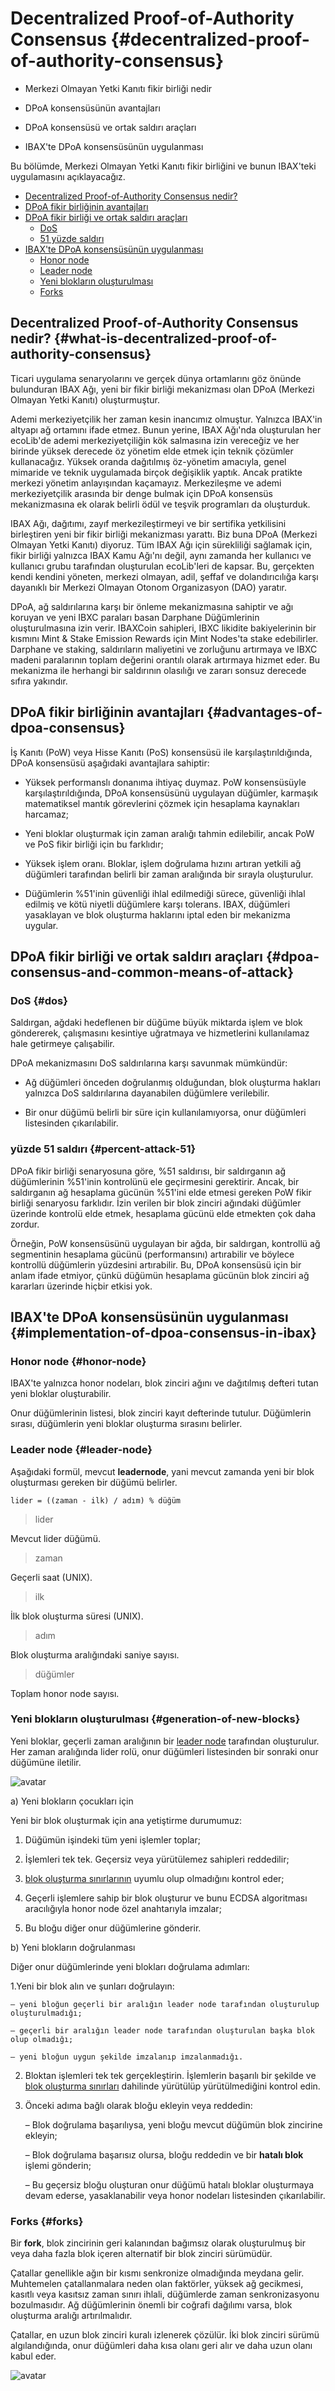 # Decentralized Proof-of-Authority Consensus {#decentralized-proof-of-authority-consensus}

- Merkezi Olmayan Yetki Kanıtı fikir birliği nedir

- DPoA konsensüsünün avantajları

- DPoA konsensüsü ve ortak saldırı araçları

- IBAX'te DPoA konsensüsünün uygulanması

Bu bölümde, Merkezi Olmayan Yetki Kanıtı fikir birliğini ve bunun IBAX'teki
uygulamasını açıklayacağız.

- [Decentralized Proof-of-Authority Consensus nedir?](#what-is-decentralized-proof-of-authority-consensus)
- [DPoA fikir birliğinin avantajları](#advantages-of-dpoa-consensus)
- [DPoA fikir birliği ve ortak saldırı araçları](#dpoa-consensus-and-common-means-of-attack)
  - [DoS](#dos)
  - [51 yüzde saldırı](#percent-attack-51)
- [IBAX'te DPoA konsensüsünün uygulanması](#implementation-of-dpoa-consensus-in-ibax)
  - [Honor node](#honor-node)
  - [Leader node](#leader-node)
  - [Yeni blokların oluşturulması](#generation-of-new-blocks)
  - [Forks](#forks)

## Decentralized Proof-of-Authority Consensus nedir? {#what-is-decentralized-proof-of-authority-consensus}

Ticari uygulama senaryolarını ve gerçek dünya ortamlarını göz önünde bulunduran
IBAX Ağı, yeni bir fikir birliği mekanizması olan DPoA (Merkezi Olmayan Yetki
Kanıtı) oluşturmuştur.

Ademi merkeziyetçilik her zaman kesin inancımız olmuştur. Yalnızca IBAX'in
altyapı ağ ortamını ifade etmez. Bunun yerine, IBAX Ağı'nda oluşturulan her
ecoLib'de ademi merkeziyetçiliğin kök salmasına izin vereceğiz ve her birinde
yüksek derecede öz yönetim elde etmek için teknik çözümler kullanacağız. Yüksek
oranda dağıtılmış öz-yönetim amacıyla, genel mimaride ve teknik uygulamada
birçok değişiklik yaptık. Ancak pratikte merkezi yönetim anlayışından kaçamayız.
Merkezileşme ve ademi merkeziyetçilik arasında bir denge bulmak için DPoA
konsensüs mekanizmasına ek olarak belirli ödül ve teşvik programları da
oluşturduk.

IBAX Ağı, dağıtımı, zayıf merkezileştirmeyi ve bir sertifika yetkilisini
birleştiren yeni bir fikir birliği mekanizması yarattı. Biz buna DPoA (Merkezi
Olmayan Yetki Kanıtı) diyoruz. Tüm IBAX Ağı için sürekliliği sağlamak için,
fikir birliği yalnızca IBAX Kamu Ağı'nı değil, aynı zamanda her kullanıcı ve
kullanıcı grubu tarafından oluşturulan ecoLib'leri de kapsar. Bu, gerçekten
kendi kendini yöneten, merkezi olmayan, adil, şeffaf ve dolandırıcılığa karşı
dayanıklı bir Merkezi Olmayan Otonom Organizasyon (DAO) yaratır.

DPoA, ağ saldırılarına karşı bir önleme mekanizmasına sahiptir ve ağı koruyan ve
yeni IBXC paraları basan Darphane Düğümlerinin oluşturulmasına izin verir.
IBAXCoin sahipleri, IBXC likidite bakiyelerinin bir kısmını Mint & Stake
Emission Rewards için Mint Nodes'ta stake edebilirler. Darphane ve staking,
saldırıların maliyetini ve zorluğunu artırmaya ve IBXC madeni paralarının toplam
değerini orantılı olarak artırmaya hizmet eder. Bu mekanizma ile herhangi bir
saldırının olasılığı ve zararı sonsuz derecede sıfıra yakındır.

## DPoA fikir birliğinin avantajları {#advantages-of-dpoa-consensus}

İş Kanıtı (PoW) veya Hisse Kanıtı (PoS) konsensüsü ile karşılaştırıldığında,
DPoA konsensüsü aşağıdaki avantajlara sahiptir:

- Yüksek performanslı donanıma ihtiyaç duymaz. PoW konsensüsüyle
  karşılaştırıldığında, DPoA konsensüsünü uygulayan düğümler, karmaşık
  matematiksel mantık görevlerini çözmek için hesaplama kaynakları harcamaz;

- Yeni bloklar oluşturmak için zaman aralığı tahmin edilebilir, ancak PoW ve PoS
  fikir birliği için bu farklıdır;

- Yüksek işlem oranı. Bloklar, işlem doğrulama hızını artıran yetkili ağ
  düğümleri tarafından belirli bir zaman aralığında bir sırayla oluşturulur.

- Düğümlerin %51'inin güvenliği ihlal edilmediği sürece, güvenliği ihlal edilmiş
  ve kötü niyetli düğümlere karşı tolerans. IBAX, düğümleri yasaklayan ve blok
  oluşturma haklarını iptal eden bir mekanizma uygular.

## DPoA fikir birliği ve ortak saldırı araçları {#dpoa-consensus-and-common-means-of-attack}

### DoS {#dos}

Saldırgan, ağdaki hedeflenen bir düğüme büyük miktarda işlem ve blok göndererek,
çalışmasını kesintiye uğratmaya ve hizmetlerini kullanılamaz hale getirmeye
çalışabilir.

DPoA mekanizmasını DoS saldırılarına karşı savunmak mümkündür:

- Ağ düğümleri önceden doğrulanmış olduğundan, blok oluşturma hakları yalnızca
  DoS saldırılarına dayanabilen düğümlere verilebilir.

- Bir onur düğümü belirli bir süre için kullanılamıyorsa, onur düğümleri
  listesinden çıkarılabilir.

### yüzde 51 saldırı {#percent-attack-51}

DPoA fikir birliği senaryosuna göre, %51 saldırısı, bir saldırganın ağ
düğümlerinin %51'inin kontrolünü ele geçirmesini gerektirir. Ancak, bir
saldırganın ağ hesaplama gücünün %51'ini elde etmesi gereken PoW fikir birliği
senaryosu farklıdır. İzin verilen bir blok zinciri ağındaki düğümler üzerinde
kontrolü elde etmek, hesaplama gücünü elde etmekten çok daha zordur.

Örneğin, PoW konsensüsünü uygulayan bir ağda, bir saldırgan, kontrollü ağ
segmentinin hesaplama gücünü (performansını) artırabilir ve böylece kontrollü
düğümlerin yüzdesini artırabilir. Bu, DPoA konsensüsü için bir anlam ifade
etmiyor, çünkü düğümün hesaplama gücünün blok zinciri ağ kararları üzerinde
hiçbir etkisi yok.

## IBAX'te DPoA konsensüsünün uygulanması {#implementation-of-dpoa-consensus-in-ibax}

### Honor node {#honor-node}

IBAX'te yalnızca honor nodeları, blok zinciri ağını ve dağıtılmış defteri tutan
yeni bloklar oluşturabilir.

Onur düğümlerinin listesi, blok zinciri kayıt defterinde tutulur. Düğümlerin
sırası, düğümlerin yeni bloklar oluşturma sırasını belirler.

### Leader node {#leader-node}

Aşağıdaki formül, mevcut **leadernode**, yani mevcut zamanda yeni bir blok
oluşturması gereken bir düğümü belirler.

```
lider = ((zaman - ilk) / adım) % düğüm
```

> lider

Mevcut lider düğümü.

> zaman

Geçerli saat (UNIX).

> ilk

İlk blok oluşturma süresi (UNIX).

> adım

Blok oluşturma aralığındaki saniye sayısı.

> düğümler

Toplam honor node sayısı.

### Yeni blokların oluşturulması {#generation-of-new-blocks}

Yeni bloklar, geçerli zaman aralığının bir [leader node](#leader-node)
tarafından oluşturulur. Her zaman aralığında lider rolü, onur düğümleri
listesinden bir sonraki onur düğümüne iletilir.

![avatar](/img/block-generation.png)

a) Yeni blokların çocukları için

Yeni bir blok oluşturmak için ana yetiştirme durumumuz:

1. Düğümün işindeki tüm yeni işlemler toplar;

2. İşlemleri tek tek. Geçersiz veya yürütülemez sahipleri reddedilir;

3. [blok oluşturma sınırlarının](../reference/platform-parameters.md#configure-the-generation-of-blocks)
   uyumlu olup olmadığını kontrol eder;

4. Geçerli işlemlere sahip bir blok oluşturur ve bunu ECDSA algoritması
   aracılığıyla honor node özel anahtarıyla imzalar;

5. Bu bloğu diğer onur düğümlerine gönderir.

b) Yeni blokların doğrulanması

Diğer onur düğümlerinde yeni blokları doğrulama adımları:

1.Yeni bir blok alın ve şunları doğrulayın:

    – yeni bloğun geçerli bir aralığın leader node tarafından oluşturulup oluşturulmadığı;

    – geçerli bir aralığın leader node tarafından oluşturulan başka blok olup olmadığı;

    – yeni bloğun uygun şekilde imzalanıp imzalanmadığı.

2. Bloktan işlemleri tek tek gerçekleştirin. İşlemlerin başarılı bir şekilde ve
   [blok oluşturma sınırları](../reference/platform-parameters.md#configure-the-generasyon-of-blocks)
   dahilinde yürütülüp yürütülmediğini kontrol edin.

3. Önceki adıma bağlı olarak bloğu ekleyin veya reddedin:

   – Blok doğrulama başarılıysa, yeni bloğu mevcut düğümün blok zincirine
   ekleyin;

   – Blok doğrulama başarısız olursa, bloğu reddedin ve bir **hatalı blok**
   işlemi gönderin;

   – Bu geçersiz bloğu oluşturan onur düğümü hatalı bloklar oluşturmaya devam
   ederse, yasaklanabilir veya honor nodeları listesinden çıkarılabilir.

### Forks {#forks}

Bir **fork**, blok zincirinin geri kalanından bağımsız olarak oluşturulmuş bir
veya daha fazla blok içeren alternatif bir blok zinciri sürümüdür.

Çatallar genellikle ağın bir kısmı senkronize olmadığında meydana gelir.
Muhtemelen çatallanmalara neden olan faktörler, yüksek ağ gecikmesi, kasıtlı
veya kasıtsız zaman sınırı ihlali, düğümlerde zaman senkronizasyonu
bozulmasıdır. Ağ düğümlerinin önemli bir coğrafi dağılımı varsa, blok oluşturma
aralığı artırılmalıdır.

Çatallar, en uzun blok zinciri kuralı izlenerek çözülür. İki blok zinciri sürümü
algılandığında, onur düğümleri daha kısa olanı geri alır ve daha uzun olanı
kabul eder.

![avatar](/img/block-fork-resolution.png)
